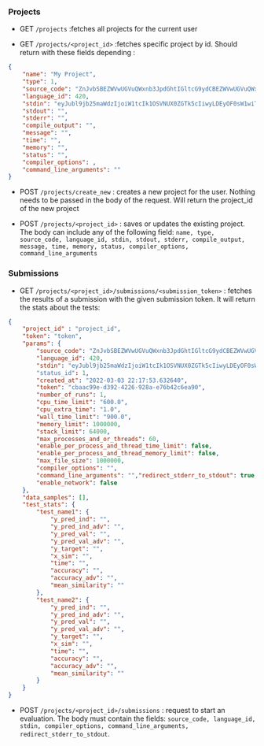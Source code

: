 ### Projects
- GET `/projects`
:fetches all projects for the current user

- GET `/projects/<project_id>`
:fetches specific project by id. Should return with these fields depending :
```JSON
{
    "name": "My Project",
    "type": 1,
    "source_code": "ZnJvbSBEZWVwUGVuQWxnb3JpdGhtIGltcG9ydCBEZWVwUGVuQWxnb3JpdGht\nCmZyb20gY2xldmVyaGFucy50b3JjaC5hdHRhY2tzLmZhc3RfZ3JhZGllbnRf\nbWV0aG9kIGltcG9ydCBmYXN0X2dyYWRpZW50X21ldGhvZAppbXBvcnQgbnVt\ncHkgYXMgbnAKZnJvbSB0b3JjaCBpbXBvcnQgVGVuc29yCgpjbGFzcyBTb2x1\ndGlvbihEZWVwUGVuQWxnb3JpdGhtKToKICAgIGRlZiBydW5fYWxnb3JpdGht\nKHNlbGYsIG5ldCwgZGF0YSkgLT4gVGVuc29yOgogICAgICAgIGVwcyA9IDAu\nMQogICAgICAgIHhfZmdtID0gZmFzdF9ncmFkaWVudF9tZXRob2QobmV0LCBk\nYXRhLCBlcHMsIG5wLmluZikKICAgICAgICByZXR1cm4geF9mZ20K\n",
    "language_id": 420,
    "stdin": "eyJubl9jb25maWdzIjoiW1tcIk1OSVNUX0ZGTk5cIiwyLDEyOF0sW1wiTU5J\nU1RfRkZOTlwiLDMsMjU2XSxbXCJNTklTVF9GRk5OXCIsNCw1MTJdLFtcIk1O\nSVNUX0ZGTk5cIiw1LDEwMjRdXSIsImRhdGFfY29uZmlncyI6IlwiMTAwXCIi\nfQ==\n",
    "stdout": "",
    "stderr": "",
    "compile_output": "",
    "message": "",
    "time": "",
    "memory": "",
    "status": "",
    "compiler_options": ,
    "command_line_arguments": ""
}
```

- POST `/projects/create_new`
: creates a new project for the user. Nothing needs to be passed in the body of the request. Will return the project_id of the new project

- POST `/projects/<project_id>`
: saves or updates the existing project. The body can include any of the following field: `name, type, source_code, language_id, stdin, stdout, stderr, compile_output, message, time, memory, status, compiler_options, command_line_arguments`

### Submissions
- GET `/projects/<project_id>/submissions/<submission_token>`
: fetches the results of a submission with the given submission token. It will return the stats about the tests:
```JSON
{
    "project_id" : "project_id",
    "token": "token",
    "params": {
        "source_code": "ZnJvbSBEZWVwUGVuQWxnb3JpdGhtIGltcG9ydCBEZWVwUGVuQWxnb3JpdGht\nCmZyb20gY2xldmVyaGFucy50b3JjaC5hdHRhY2tzLmZhc3RfZ3JhZGllbnRf\nbWV0aG9kIGltcG9ydCBmYXN0X2dyYWRpZW50X21ldGhvZAppbXBvcnQgbnVt\ncHkgYXMgbnAKZnJvbSB0b3JjaCBpbXBvcnQgVGVuc29yCgpjbGFzcyBTb2x1\ndGlvbihEZWVwUGVuQWxnb3JpdGhtKToKICAgIGRlZiBydW5fYWxnb3JpdGht\nKHNlbGYsIG5ldCwgZGF0YSkgLT4gVGVuc29yOgogICAgICAgIGVwcyA9IDAu\nMQogICAgICAgIHhfZmdtID0gZmFzdF9ncmFkaWVudF9tZXRob2QobmV0LCBk\nYXRhLCBlcHMsIG5wLmluZikKICAgICAgICByZXR1cm4geF9mZ20K\n",
        "language_id": 420,
        "stdin": "eyJubl9jb25maWdzIjoiW1tcIk1OSVNUX0ZGTk5cIiwyLDEyOF0sW1wiTU5J\nU1RfRkZOTlwiLDMsMjU2XSxbXCJNTklTVF9GRk5OXCIsNCw1MTJdLFtcIk1O\nSVNUX0ZGTk5cIiw1LDEwMjRdXSIsImRhdGFfY29uZmlncyI6IlwiMTAwXCIi\nfQ==\n"
        "status_id": 1,
        "created_at": "2022-03-03 22:17:53.632640",
        "token": "cbaac99e-d392-4226-928a-e76b42c6ea90",
        "number_of_runs": 1,
        "cpu_time_limit": "600.0",
        "cpu_extra_time": "1.0",
        "wall_time_limit": "900.0",
        "memory_limit": 1000000,
        "stack_limit": 64000,
        "max_processes_and_or_threads": 60,
        "enable_per_process_and_thread_time_limit": false,
        "enable_per_process_and_thread_memory_limit": false,
        "max_file_size": 1000000,
        "compiler_options": "",
        "command_line_arguments": "","redirect_stderr_to_stdout": true,
        "enable_network": false
    },
    "data_samples": [],
    "test_stats": {
        "test_name1": {
            "y_pred_ind": "",
            "y_pred_ind_adv": "",
            "y_pred_val": "",
            "y_pred_val_adv": "",
            "y_target": "",
            "x_sim": "",
            "time": "",
            "accuracy": "",
            "accuracy_adv": "",
            "mean_similarity": ""
        },
        "test_name2": {
            "y_pred_ind": "",
            "y_pred_ind_adv": "",
            "y_pred_val": "",
            "y_pred_val_adv": "",
            "y_target": "",
            "x_sim": "",
            "time": "",
            "accuracy": "",
            "accuracy_adv": "",
            "mean_similarity": ""
        }
    }
}
```


- POST `/projects/<project_id>/submissions`
: request to start an evaluation. The body must contain the fields: `source_code, language_id, stdin, compiler_options, command_line_arguments, redirect_stderr_to_stdout`.
